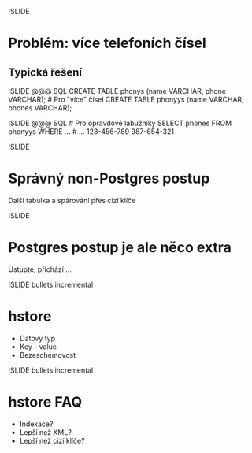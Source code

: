 !SLIDE
# Problém: více telefoních čísel #
## Typická řešení ##

!SLIDE
    @@@ SQL
    CREATE TABLE phonys (name VARCHAR, 
    phone VARCHAR);
    # Pro "více" čísel
    CREATE TABLE phonyys (name VARCHAR, 
    phones VARCHAR);

!SLIDE
    @@@ SQL
    # Pro opravdové labužníky
    SELECT phones FROM phonyys WHERE ...
    # ...
    <phones>
        <work>123-456-789</work>
        <home>987-654-321</home>
    </phones>

!SLIDE
# Správný non-Postgres postup #

Další tabulka a spárování přes cizí klíče

!SLIDE
# Postgres postup je ale něco extra #

Ustupte, přichází ...

!SLIDE bullets incremental
# hstore #

* Datový typ
* Key - value
* Bezeschémovost

!SLIDE bullets incremental
# hstore FAQ #

* Indexace?
* Lepší než XML?
* Lepší než cizí klíče?
